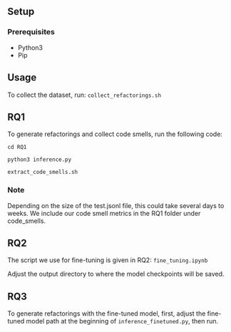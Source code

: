 ## Setup
### Prerequisites
- Python3
- Pip

## Usage
To collect the dataset, run:
`collect_refactorings.sh`

## RQ1
To generate refactorings and collect code smells, run the following code:
```
cd RQ1

python3 inference.py

extract_code_smells.sh
```

### Note
Depending on the size of the test.jsonl file, this could take several days to weeks. We include our code smell metrics in the RQ1 folder under code_smells.

## RQ2
The script we use for fine-tuning is given in RQ2: `fine_tuning.ipynb`

Adjust the output directory to where the model checkpoints will be saved.

## RQ3
To generate refactorings with the fine-tuned model, first, adjust the fine-tuned model path at the beginning of `inference_finetuned.py`, then run.
